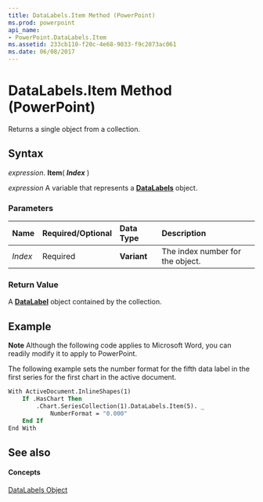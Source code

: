 ```yaml
---
title: DataLabels.Item Method (PowerPoint)
ms.prod: powerpoint
api_name:
- PowerPoint.DataLabels.Item
ms.assetid: 233cb110-f20c-4e68-9033-f9c2073ac061
ms.date: 06/08/2017
---
```



# DataLabels.Item Method (PowerPoint)

Returns a single object from a collection.


## Syntax

 _expression_. **Item**( **_Index_** )

 _expression_ A variable that represents a **[DataLabels](PowerPoint.DataLabels.md)** object.


### Parameters



|**Name**|**Required/Optional**|**Data Type**|**Description**|
|:-----|:-----|:-----|:-----|
| _Index_|Required|**Variant**|The index number for the object.|

### Return Value

A  **[DataLabel](PowerPoint.DataLabel.md)** object contained by the collection.


## Example




 **Note**  Although the following code applies to Microsoft Word, you can readily modify it to apply to PowerPoint.

The following example sets the number format for the fifth data label in the first series for the first chart in the active document.




```vb
With ActiveDocument.InlineShapes(1)
    If .HasChart Then
        .Chart.SeriesCollection(1).DataLabels.Item(5). _
            NumberFormat = "0.000"
    End If
End With


```


## See also


#### Concepts


[DataLabels Object](PowerPoint.DataLabels.md)

